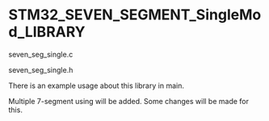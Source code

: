# STM32_SEVEN_SEGMENT_SingleMod_LIBRARY
seven_seg_single.c

seven_seg_single.h 

There is an example usage about this library in main.

Multiple 7-segment using will be added. Some changes will be made for this.
